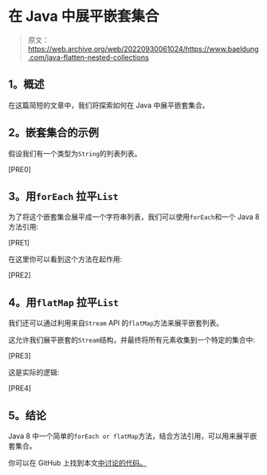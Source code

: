 # 在 Java 中展平嵌套集合

> 原文：<https://web.archive.org/web/20220930061024/https://www.baeldung.com/java-flatten-nested-collections>

## **1。概述**

在这篇简短的文章中，我们将探索如何在 Java 中展平嵌套集合。

## **2。嵌套集合的示例**

假设我们有一个类型为`String`的列表列表。

[PRE0]

## **3。用`forEach`** 拉平`List`

为了将这个嵌套集合展平成一个字符串列表，我们可以使用`forEach`和一个 Java 8 方法引用:

[PRE1]

在这里你可以看到这个方法在起作用:

[PRE2]

## **4。用`flatMap`** 拉平`List`

我们还可以通过利用来自`Stream` API 的`flatMap`方法来展平嵌套列表。

这允许我们展平嵌套的`Stream`结构，并最终将所有元素收集到一个特定的集合中:

[PRE3]

这是实际的逻辑:

[PRE4]

## **5。结论**

Java 8 中一个简单的`forEach or flatMap`方法，结合方法引用，可以用来展平嵌套集合。

你可以在 GitHub 上找到本文[中讨论的代码。](https://web.archive.org/web/20221208143940/https://github.com/eugenp/tutorials/tree/master/core-java-modules/core-java-collections-list-2)